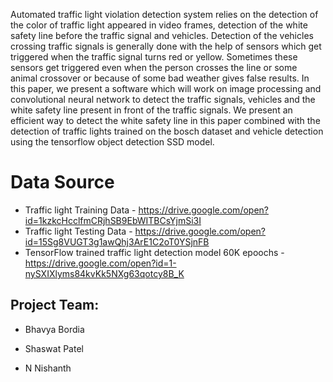 Automated traffic light violation detection system
relies on the detection of the color of traffic light appeared in
video frames, detection of the white safety line before the traffic
signal and vehicles. Detection of the vehicles crossing traffic
signals is generally done with the help of sensors which get
triggered when the traffic signal turns red or yellow. Sometimes
these sensors get triggered even when the person crosses the line
or some animal crossover or because of some bad weather gives
false results. In this paper, we present a software which will work
on image processing and convolutional neural network to detect
the traffic signals, vehicles and the white safety line present in
front of the traffic signals. We present an efficient way to detect
the white safety line in this paper combined with the detection of
traffic lights trained on the bosch dataset and vehicle detection
using the tensorflow object detection SSD model.

# Data Source
- Traffic light Training Data -  https://drive.google.com/open?id=1kzkcHcclfmCRjhSB9EbWITBCsYjmSi3I
- Traffic light Testing Data - https://drive.google.com/open?id=15Sg8VUGT3g1awQhj3ArE1C2oT0YSjnFB
- TensorFlow trained traffic light detection model 60K epoochs - https://drive.google.com/open?id=1-nySXIXlyms84kvKk5NXg63qotcy8B_K


## Project Team:
 - Bhavya Bordia
 
 - Shaswat Patel
 
 - N Nishanth
